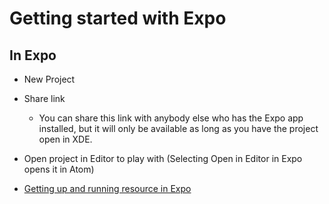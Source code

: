 # Getting started with Expo

## In Expo
- New Project
- Share link
  - You can share this link with anybody else who has the Expo app installed, but it will only be available as long as you have the project open in XDE.

- Open project in Editor to play with (Selecting Open in Editor in Expo opens it in Atom)
- [Getting up and running resource in Expo](https://docs.expo.io/versions/v19.0.0/guides/up-and-running.html)
